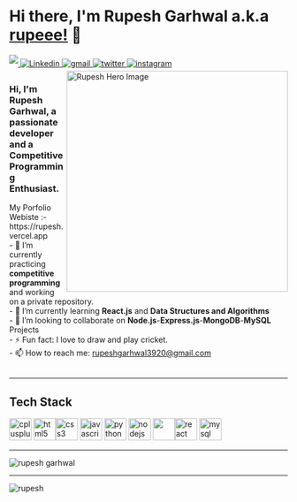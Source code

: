 # Hi there, I'm Rupesh Garhwal a.k.a [rupeee!](https://rupesh.vercel.app) 👋

<a href="https://rupesh.vercel.app" target="_blank">
<img src=https://img.shields.io/badge/PORTFOLIO-%23CC0000.svg?&style=for-the-badge&logo=Google-chrome&logoColor=white style="margin-bottom: 5px;" />
</a>
<a href="https://www.linkedin.com/in/rupesh03" target="_blank">
<img src=https://img.shields.io/badge/linkedin-%231E77B5.svg?&style=for-the-badge&logo=linkedin&logoColor=white alt=Linkedin style="margin-bottom: 5px;" />
</a>
<a href="mailto:rupeshgarhwal3920@gmail.com?hl=en" target="_blank">
<img src=https://img.shields.io/badge/gmail-%23DC493C.svg?&style=for-the-badge&logo=gmail&logoColor=white alt=gmail style="margin-bottom: 5px;" />
</a>
<a href="https://twitter.com/GarhwalRupesh" target="_blank">
<img src=https://img.shields.io/badge/twitter-%23151111.svg?&style=for-the-badge&logo=x&logoColor=white alt=twitter style="margin-bottom: 5px;" />
</a> 
<a href="https://www.instagram.com/rupeee_itsme" target="_blank">
<img src=https://img.shields.io/badge/instagram-%23D62976.svg?&style=for-the-badge&logo=instagram&logoColor=white alt=instagram style="margin-bottom: 5px;" />
</a> 


<img alt="Rupesh Hero Image" align="right" src="https://res.cloudinary.com/dhrefvlrn/image/upload/v1697345106/MISC/qu4hacfucymx1hr4ndmo.webp" width="400px"/>

<h3>Hi, I'm Rupesh Garhwal, a passionate <strong>developer</strong> and a <strong>Competitive Programming Enthusiast</strong>.</h3>
My Porfolio Webiste :- https://rupesh.vercel.app
<br />
- 🔭 I’m currently practicing <strong>competitive programming</strong> and working on a private repository.<br/>
- 🌱 I’m currently learning <strong>React.js</strong> and <strong>Data Structures and Algorithms</strong> <br/>
- 🤝 I’m looking to collaborate on <strong>Node.js</strong>-<strong>Express.js</strong>-<strong>MongoDB</strong>-<strong>MySQL</strong> Projects<br/>
- ⚡ Fun fact: I love to draw and play cricket.<br/>
-  📫 How to reach me: <a href="mailto:rupeshgarhwal3920@gmail.com"> rupeshgarhwal3920@gmail.com </a> <br/>

<br />

---

## Tech Stack
<p align="left">
 <img src="https://img.icons8.com/color/48/000000/c-plus-plus-logo.png"  alt="cplusplus" width="40" height="40"/>  <img src="https://img.icons8.com/color/48/000000/html-5.png" alt="html5" width="40" height="40"/><img src="https://img.icons8.com/color/48/000000/css3.png" alt="css3" width="40" height="40"/> <img src="https://img.icons8.com/color/48/000000/javascript.png" alt="javascript" width="40" height="40"/> <img src="https://img.icons8.com/ultraviolet/40/000000/react.png" alt="python" width="40" height="40"/> 
 <img src="https://img.icons8.com/color/48/000000/nodejs.png" width="40" height="40" alt="nodejs" /> <img src="https://img.icons8.com/color/48/000000/mongodb.png" width="40" height="40" /><img src="https://img.icons8.com/color/40/000000/python.png" alt="react" width="40" height="40"/> <img src="https://img.icons8.com/ios/50/000000/mysql-logo.png" alt="mysql" width="40" height="40"/> 
<!--  <img src="https://img.icons8.com/color/48/000000/firebase.png" alt="firebase" width="40" height="40"/> -->

 </p>

---
<p><img align="center" src="https://github-readme-stats.vercel.app/api/top-langs?username=rg-rupeee&show_icons=true&locale=en&layout=compact" alt="rupesh garhwal" /></p>

---

<p><img align="center" src="https://github-readme-streak-stats.herokuapp.com/?user=rg-rupeee&" alt="rupesh" /></p>
  

